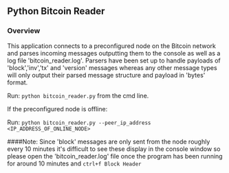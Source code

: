 ## Python Bitcoin Reader
### Overview

This application connects to a preconfigured node on the Bitcoin network and parses
incoming messages outputting them to the console as well as a log file 'bitcoin_reader.log'. 
Parsers have been set up to handle payloads of 'block','inv','tx' and 'version' messages whereas 
any other message types will only output their parsed message structure and payload in 'bytes' format.

Run: `python bitcoin_reader.py` from the cmd line. 

If the preconfigured node is offline:

Run: `python bitcoin_reader.py --peer_ip_address <IP_ADDRESS_OF_ONLINE_NODE>`

####Note: 
Since 'block' messages are only sent from the node roughly every 10 minutes it's difficult to 
see these display in the console window so please open the 'bitcoin_reader.log' file once the program has
been running for around 10 minutes and `ctrl+f Block Header`
